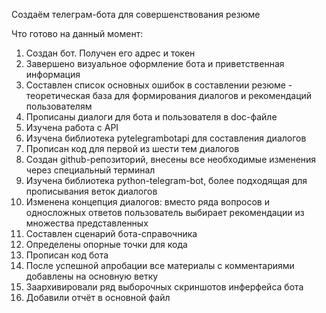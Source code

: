 Создаём телеграм-бота для совершенствования резюме

Что готово на данный момент:

1. Создан бот. Получен его адрес и токен
2. Завершено визуальное оформление бота и приветственная информация
3. Составлен список основных ошибок в составлении резюме - теоретическая база для формирования диалогов и рекомендаций пользователям
4. Прописаны диалоги для бота и пользователя в doc-файле
5. Изучена работа с API
6. Изучена библиотека pytelegrambotapi для составления диалогов
7. Прописан код для первой из шести тем диалогов
8. Создан github-репозиторий, внесены все необходимые изменения через специальный терминал
9. Изучена библиотека python-telegram-bot, более подходящая для прописывания веток диалогов
10. Изменена концепция диалогов: вместо ряда вопросов и односложных ответов пользователь выбирает рекомендации из множества представленных
11. Составлен сценарий бота-справочника
12. Определены опорные точки для кода
13. Прописан код бота
14. После успешной апробации все материалы с комментариями добавлены на основную ветку
15. Заархивировали ряд выборочных скриншотов инферфейса бота
16. Добавили отчёт в основной файл

